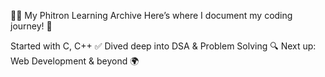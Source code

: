 👨‍💻 My Phitron Learning Archive
Here’s where I document my coding journey! 📖

Started with C, C++ ✅
Dived deep into DSA & Problem Solving 🔍
Next up: Web Development & beyond 🌍

